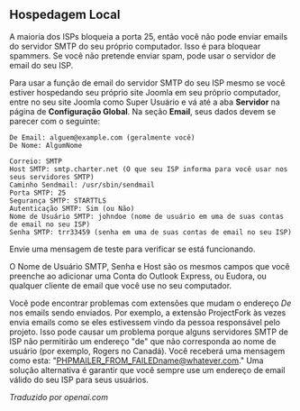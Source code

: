 <!-- Filename: Get_locally_hosted_Joomla!_website_e-mail_functions_to_work / Display title: Email do Host Local  -->

## Hospedagem Local

A maioria dos ISPs bloqueia a porta 25, então você não pode enviar emails do servidor SMTP do seu próprio computador. Isso é para bloquear spammers. Se você não pretende enviar spam, pode usar o servidor de email do seu ISP.

Para usar a função de email do servidor SMTP do seu ISP mesmo se você estiver hospedando seu próprio site Joomla em seu próprio computador, entre no seu site Joomla como Super Usuário e vá até a aba **Servidor** na página de **Configuração Global**. Na seção **Email**, seus dados devem se parecer com o seguinte:

    De Email: alguem@example.com (geralmente você)
    De Nome: AlgumNome

    Correio: SMTP
    Host SMTP: smtp.charter.net (O que seu ISP informa para você usar nos seus servidores SMTP)
    Caminho Sendmail: /usr/sbin/sendmail
    Porta SMTP: 25
    Segurança SMTP: STARTTLS
    Autenticação SMTP: Sim (ou Não)
    Nome de Usuário SMTP: johndoe (nome de usuário em uma de suas contas de email no seu ISP)
    Senha SMTP: trr33459 (senha em uma de suas contas de email no seu ISP)
Envie uma mensagem de teste para verificar se está funcionando.

O Nome de Usuário SMTP, Senha e Host são os mesmos campos que você preenche ao adicionar uma Conta do Outlook Express, ou Eudora, ou qualquer cliente de email que você use no seu computador.

Você pode encontrar problemas com extensões que mudam o endereço *De* nos emails sendo enviados. Por exemplo, a extensão ProjectFork às vezes envia emails como se eles estivessem vindo da pessoa responsável pelo projeto. Isso pode causar um problema porque alguns servidores SMTP de ISP não permitirão um endereço "de" que não corresponda ao nome de usuário (por exemplo, Rogers no Canadá). Você receberá uma mensagem como esta: "PHPMAILER_FROM_FAILEDname@whatever.com." Uma solução alternativa é garantir que você sempre use um endereço de email válido do seu ISP para seus usuários.

*Traduzido por openai.com*

